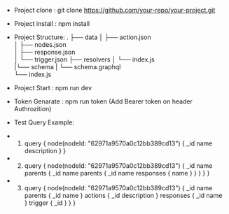 * Project clone : git clone https://github.com/your-repo/your-project.git

* Project install : npm install

* Project Structure:
.
├── data
│   ├── action.json      
│   ├── nodes.json       
│   ├── response.json    
│   └── trigger.json 
├── resolvers
│   └── index.js         
|└── schema
|    └── schema.graphql    
└── index.js

* Project Start : npm run dev
* Token Genarate : npm run token (Add Bearer token on header Authrozition)

* Test Query Example:

* 1. query {
  node(nodeId: "62971a9570a0c12bb389cd13") {
    _id
    name
    description
  }
}


* 2. query {
  node(nodeId: "62971a9570a0c12bb389cd13") {
    _id
    name
    parents {
      _id
      name
      parents {
        _id
        name
        responses {
          name
        }
      }
    }
  }
}

* 3. query {
  node(nodeId: "62971a9570a0c12bb389cd13") {
    _id
    name
    parents {
      _id
      name
    }
    actions {
      _id
      description
    }
    responses {
      _id
      name
    }
    trigger {
      _id
    }
  }
}





 
